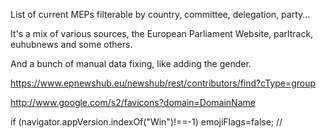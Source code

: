 List of current MEPs filterable by country, committee, delegation, party...

It's a mix of various sources, the European Parliament Website, parltrack, euhubnews and some others.

And a bunch of manual data fixing, like adding the gender.

https://www.epnewshub.eu/newshub/rest/contributors/find?cType=group

 http://www.google.com/s2/favicons?domain=DomainName

if (navigator.appVersion.indexOf("Win")!==-1) emojiFlags=false; // 

